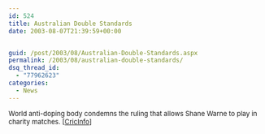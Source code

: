 ```yaml
---
id: 524
title: Australian Double Standards
date: 2003-08-07T21:39:59+00:00


guid: /post/2003/08/Australian-Double-Standards.aspx
permalink: /2003/08/australian-double-standards/
dsq_thread_id:
  - "77962623"
categories:
  - News
---
```

<body xmlns="http://www.w3.org/1999/xhtml">
    <font size="2"> 
    <p>
        World anti-doping body condemns the ruling that allows Shane Warne to play in charity
        matches. [<a href="http://www.cricinfo.com/link_to_database/ARCHIVE/CRICKET_NEWS/2003/AUG/230788_AUS_07AUG2003.html">CricInfo</a>]
    </p>
    </font>
</body>